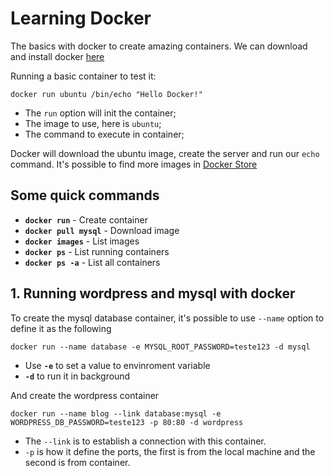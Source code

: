 # Learning Docker

The basics with docker to create amazing containers. We can download and install docker [here](https://docker.com)

Running a basic container to test it:

```
docker run ubuntu /bin/echo "Hello Docker!"
```

* The `run` option will init the container;
* The image to use, here is `ubuntu`;
* The command to execute in container;

Docker will download the ubuntu image, create the server and run our `echo` command. It's possible to find more images in [Docker Store](https://store.docker.com/)

## Some quick commands

* **`docker run`** - Create container
* **`docker pull mysql`** - Download image
* **`docker images`** - List images
* **`docker ps`** - List running containers
* **`docker ps -a`** - List all containers


## 1. Running wordpress and mysql with docker

To create the mysql database container, it's possible to use `--name` option to define it as the following

```
docker run --name database -e MYSQL_ROOT_PASSWORD=teste123 -d mysql
```

* Use **`-e`** to set a value to envinroment variable
* **`-d`** to run it in background

And create the wordpress container

```
docker run --name blog --link database:mysql -e WORDPRESS_DB_PASSWORD=teste123 -p 80:80 -d wordpress
```

* The `--link` is to establish a connection with this container.
* `-p` is how it define the ports, the first is from the local machine and the second is from container.
